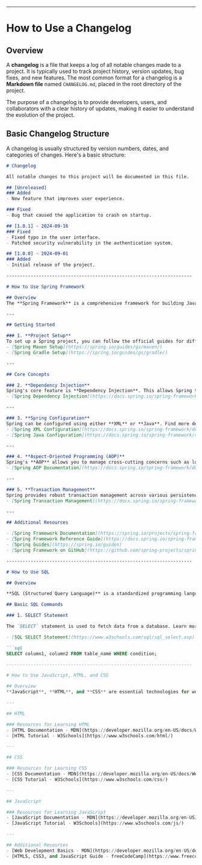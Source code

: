 ---------------------------------------------------------------------

# How to Use a Changelog

## Overview
A **changelog** is a file that keeps a log of all notable changes made to a project. It is typically used to track project history, version updates, bug fixes, and new features. The most common format for a changelog is a **Markdown file** named `CHANGELOG.md`, placed in the root directory of the project.

The purpose of a changelog is to provide developers, users, and collaborators with a clear history of updates, making it easier to understand the evolution of the project.

## Basic Changelog Structure

A changelog is usually structured by version numbers, dates, and categories of changes. Here's a basic structure:

```markdown
# Changelog

All notable changes to this project will be documented in this file.

## [Unreleased]
### Added
- New feature that improves user experience.

### Fixed
- Bug that caused the application to crash on startup.

## [1.0.1] - 2024-09-16
### Fixed
- Fixed typo in the user interface.
- Patched security vulnerability in the authentication system.

## [1.0.0] - 2024-09-01
### Added
- Initial release of the project.

---------------------------------------------------------------------

# How to Use Spring Framework

## Overview
The **Spring Framework** is a comprehensive framework for building Java applications, enabling developers to write maintainable, scalable, and secure applications. This document provides a quick guide on how to get started and the core concepts of Spring.

---

## Getting Started

### 1. **Project Setup**
To set up a Spring project, you can follow the official guides for different build tools:
- [Spring Maven Setup](https://spring.io/guides/gs/maven/)
- [Spring Gradle Setup](https://spring.io/guides/gs/gradle/)

---

## Core Concepts

### 2. **Dependency Injection**
Spring's core feature is **Dependency Injection**. This allows Spring to manage dependencies between classes. Learn more about DI here:
- [Spring Dependency Injection](https://docs.spring.io/spring-framework/docs/current/reference/html/core.html#beans-dependencies)

---

### 3. **Spring Configuration**
Spring can be configured using either **XML** or **Java**. Find more details on how to configure Spring here:
- [Spring XML Configuration](https://docs.spring.io/spring-framework/docs/current/reference/html/core.html#beans-factory)
- [Spring Java Configuration](https://docs.spring.io/spring-framework/docs/current/reference/html/core.html#beans-java)

---

### 4. **Aspect-Oriented Programming (AOP)**
Spring's **AOP** allows you to manage cross-cutting concerns such as logging, security, and transactions. More details can be found here:
- [Spring AOP Documentation](https://docs.spring.io/spring-framework/docs/current/reference/html/core.html#aop)

---

### 5. **Transaction Management**
Spring provides robust transaction management across various persistence technologies. More on Spring's transaction management:
- [Spring Transaction Management](https://docs.spring.io/spring-framework/docs/current/reference/html/data-access.html#transaction)

---

## Additional Resources

- [Spring Framework Documentation](https://spring.io/projects/spring-framework)
- [Spring Framework Reference Guide](https://docs.spring.io/spring-framework/docs/current/reference/html/)
- [Spring Guides](https://spring.io/guides)
- [Spring Framework on GitHub](https://github.com/spring-projects/spring-framework)

---------------------------------------------------------------------

# How to Use SQL

## Overview

**SQL (Structured Query Language)** is a standardized programming language used for managing relational databases. It allows you to create, read, update, and delete data within a database. This section provides a basic guide on how to use SQL for database operations.

## Basic SQL Commands

### 1. SELECT Statement

The `SELECT` statement is used to fetch data from a database. Learn more here:

- [SQL SELECT Statement](https://www.w3schools.com/sql/sql_select.asp)

```sql
SELECT column1, column2 FROM table_name WHERE condition;

---------------------------------------------------------------------

# How to Use JavaScript, HTML, and CSS

## Overview
**JavaScript**, **HTML**, and **CSS** are essential technologies for web development. HTML provides the structure, CSS styles the layout, and JavaScript enables dynamic interactions on web pages.

---

## HTML

### Resources for Learning HTML
- [HTML Documentation - MDN](https://developer.mozilla.org/en-US/docs/Web/HTML)
- [HTML Tutorial - W3Schools](https://www.w3schools.com/html/)

---

## CSS

### Resources for Learning CSS
- [CSS Documentation - MDN](https://developer.mozilla.org/en-US/docs/Web/CSS)
- [CSS Tutorial - W3Schools](https://www.w3schools.com/css/)

---

## JavaScript

### Resources for Learning JavaScript
- [JavaScript Documentation - MDN](https://developer.mozilla.org/en-US/docs/Web/JavaScript)
- [JavaScript Tutorial - W3Schools](https://www.w3schools.com/js/)

---

## Additional Resources
- [Web Development Basics - MDN](https://developer.mozilla.org/en-US/docs/Learn)
- [HTML5, CSS3, and JavaScript Guide - freeCodeCamp](https://www.freecodecamp.org/)

